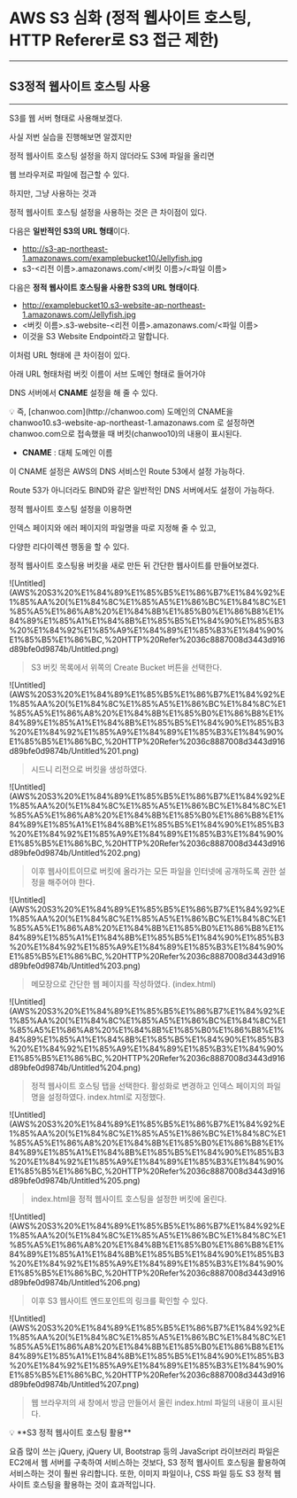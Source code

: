 # AWS S3 심화 (정적 웹사이트 호스팅, HTTP Referer로 S3 접근 제한)

---

## S3정적 웹사이트 호스팅 사용

---

S3를 웹 서버 형태로 사용해보겠다.

사실 저번 실습을 진행해보면 알겠지만 

정적 웹사이트 호스팅 설정을 하지 않더라도 S3에 파일을 올리면

웹 브라우저로 파일에 접근할 수 있다.

하지만, 그냥 사용하는 것과

정적 웹사이트 호스팅 설정을 사용하는 것은 큰 차이점이 있다.

다음은 **일반적인 S3의 URL 형태**이다.

- http://s3-ap-northeast-1.amazonaws.com/examplebucket10/Jellyfish.jpg
- s3-<리전 이름>.amazonaws.com/<버킷 이름>/<파일 이름>

다음은 **정적 웹사이트 호스팅을 사용한 S3의 URL 형태이다**.

- http://examplebucket10.s3-website-ap-northeast-1.amazonaws.com/Jellyfish.jpg
- <버킷 이름>.s3-website-<리전 이름>.amazonaws.com/<파일 이름>
- 이것을 S3 Website Endpoint라고 말합니다.

이처럼 URL 형태에 큰 차이점이 있다.

아래 URL 형태처럼 버킷 이름이 서브 도메인 형태로 들어가야

DNS 서버에서 **CNAME** 설정을 해 줄 수 있다.

<aside>
💡 즉, [chanwoo.com](http://chanwoo.com) 도메인의 CNAME을 
chanwoo10.s3-website-ap-northeast-1.amazonaws.com 로 설정하면
chanwoo.com으로 접속했을 때 버킷(chanwoo10)의 내용이 표시된다.

</aside>

* **CNAME** : 대체 도메인 이름

이 CNAME 설정은 AWS의 DNS 서비스인 Route 53에서 설정 가능하다.

Route 53가 아니더라도 BIND와 같은 일반적인 DNS 서버에서도 설정이 가능하다.

정적 웹사이트 호스팅 설정을 이용하면 

인덱스 페이지와 에러 페이지의 파일명을 따로 지정해 줄 수 있고,

다양한 리다이렉션 행동을 할 수 있다.

정적 웹사이트 호스팅용 버킷을 새로 만든 뒤 간단한 웹사이트를 만들어보겠다.

![Untitled](AWS%20S3%20%E1%84%89%E1%85%B5%E1%86%B7%E1%84%92%E1%85%AA%20(%E1%84%8C%E1%85%A5%E1%86%BC%E1%84%8C%E1%85%A5%E1%86%A8%20%E1%84%8B%E1%85%B0%E1%86%B8%E1%84%89%E1%85%A1%E1%84%8B%E1%85%B5%E1%84%90%E1%85%B3%20%E1%84%92%E1%85%A9%E1%84%89%E1%85%B3%E1%84%90%E1%85%B5%E1%86%BC,%20HTTP%20Refer%2036c8887008d3443d916d89bfe0d9874b/Untitled.png)

> S3 버킷 목록에서 위쪽의 Create Bucket 버튼을 선택한다.
> 

![Untitled](AWS%20S3%20%E1%84%89%E1%85%B5%E1%86%B7%E1%84%92%E1%85%AA%20(%E1%84%8C%E1%85%A5%E1%86%BC%E1%84%8C%E1%85%A5%E1%86%A8%20%E1%84%8B%E1%85%B0%E1%86%B8%E1%84%89%E1%85%A1%E1%84%8B%E1%85%B5%E1%84%90%E1%85%B3%20%E1%84%92%E1%85%A9%E1%84%89%E1%85%B3%E1%84%90%E1%85%B5%E1%86%BC,%20HTTP%20Refer%2036c8887008d3443d916d89bfe0d9874b/Untitled%201.png)

> 시드니 리전으로 버킷을 생성하였다.
> 

![Untitled](AWS%20S3%20%E1%84%89%E1%85%B5%E1%86%B7%E1%84%92%E1%85%AA%20(%E1%84%8C%E1%85%A5%E1%86%BC%E1%84%8C%E1%85%A5%E1%86%A8%20%E1%84%8B%E1%85%B0%E1%86%B8%E1%84%89%E1%85%A1%E1%84%8B%E1%85%B5%E1%84%90%E1%85%B3%20%E1%84%92%E1%85%A9%E1%84%89%E1%85%B3%E1%84%90%E1%85%B5%E1%86%BC,%20HTTP%20Refer%2036c8887008d3443d916d89bfe0d9874b/Untitled%202.png)

> 이후 웹사이트이므로 버킷에 올라가는 모든 파일을 인터넷에 공개하도록 권한 설정을
해주어야 한다.
> 

![Untitled](AWS%20S3%20%E1%84%89%E1%85%B5%E1%86%B7%E1%84%92%E1%85%AA%20(%E1%84%8C%E1%85%A5%E1%86%BC%E1%84%8C%E1%85%A5%E1%86%A8%20%E1%84%8B%E1%85%B0%E1%86%B8%E1%84%89%E1%85%A1%E1%84%8B%E1%85%B5%E1%84%90%E1%85%B3%20%E1%84%92%E1%85%A9%E1%84%89%E1%85%B3%E1%84%90%E1%85%B5%E1%86%BC,%20HTTP%20Refer%2036c8887008d3443d916d89bfe0d9874b/Untitled%203.png)

> 메모장으로 간단한 웹 페이지를 작성하였다. (index.html)
> 

![Untitled](AWS%20S3%20%E1%84%89%E1%85%B5%E1%86%B7%E1%84%92%E1%85%AA%20(%E1%84%8C%E1%85%A5%E1%86%BC%E1%84%8C%E1%85%A5%E1%86%A8%20%E1%84%8B%E1%85%B0%E1%86%B8%E1%84%89%E1%85%A1%E1%84%8B%E1%85%B5%E1%84%90%E1%85%B3%20%E1%84%92%E1%85%A9%E1%84%89%E1%85%B3%E1%84%90%E1%85%B5%E1%86%BC,%20HTTP%20Refer%2036c8887008d3443d916d89bfe0d9874b/Untitled%204.png)

> 정적 웹사이트 호스팅 탭을 선택한다. 활성화로 변경하고
인덱스 페이지의 파일명을 설정하였다. index.html로 지정했다.
> 

![Untitled](AWS%20S3%20%E1%84%89%E1%85%B5%E1%86%B7%E1%84%92%E1%85%AA%20(%E1%84%8C%E1%85%A5%E1%86%BC%E1%84%8C%E1%85%A5%E1%86%A8%20%E1%84%8B%E1%85%B0%E1%86%B8%E1%84%89%E1%85%A1%E1%84%8B%E1%85%B5%E1%84%90%E1%85%B3%20%E1%84%92%E1%85%A9%E1%84%89%E1%85%B3%E1%84%90%E1%85%B5%E1%86%BC,%20HTTP%20Refer%2036c8887008d3443d916d89bfe0d9874b/Untitled%205.png)

> index.html을 정적 웹사이트 호스팅을 설정한 버킷에 올린다.
> 

![Untitled](AWS%20S3%20%E1%84%89%E1%85%B5%E1%86%B7%E1%84%92%E1%85%AA%20(%E1%84%8C%E1%85%A5%E1%86%BC%E1%84%8C%E1%85%A5%E1%86%A8%20%E1%84%8B%E1%85%B0%E1%86%B8%E1%84%89%E1%85%A1%E1%84%8B%E1%85%B5%E1%84%90%E1%85%B3%20%E1%84%92%E1%85%A9%E1%84%89%E1%85%B3%E1%84%90%E1%85%B5%E1%86%BC,%20HTTP%20Refer%2036c8887008d3443d916d89bfe0d9874b/Untitled%206.png)

> 이후 S3 웹사이트 엔드포인트의 링크를 확인할 수 있다.
> 

![Untitled](AWS%20S3%20%E1%84%89%E1%85%B5%E1%86%B7%E1%84%92%E1%85%AA%20(%E1%84%8C%E1%85%A5%E1%86%BC%E1%84%8C%E1%85%A5%E1%86%A8%20%E1%84%8B%E1%85%B0%E1%86%B8%E1%84%89%E1%85%A1%E1%84%8B%E1%85%B5%E1%84%90%E1%85%B3%20%E1%84%92%E1%85%A9%E1%84%89%E1%85%B3%E1%84%90%E1%85%B5%E1%86%BC,%20HTTP%20Refer%2036c8887008d3443d916d89bfe0d9874b/Untitled%207.png)

> 웹 브라우저의 새 창에서 방금 만들어서 올린 index.html 파일의 내용이 표시된다.
> 

<aside>
💡 **S3 정적 웹사이트 호스팅 활용**

요즘 많이 쓰는 jQuery, jQuery UI, Bootstrap 등의 JavaScript 라이브러리 파일은 
EC2에서 웹 서버를 구축하여 서비스하는 것보다, S3 정적 웹사이트 호스팅을 활용하여 
서비스하는 것이 훨씬 유리합니다. 
또한, 이미지 파일이나, CSS 파일 등도 S3 정적 웹사이트 
호스팅을 활용하는 것이  효과적입니다.

</aside>

